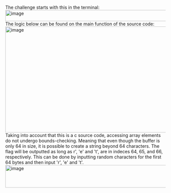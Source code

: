 The challenge starts with this in the terminal:<br>
<img width="739" height="35" alt="image" src="https://github.com/user-attachments/assets/efada306-99e3-46da-93f8-6e34f35eb764" />
<br>
The logic below can be found on the main function of the source code:<br>
<img width="581" height="333" alt="image" src="https://github.com/user-attachments/assets/42ea0b92-c4cf-4fbb-99de-e06df2a6d467" />
<br>
Taking into account that this is a c source code, accessing array elements do not undergo bounds-checking. Meaning that even though the buffer is only 64 in size, 
it is possible to create a string beyond 64 characters. The flag will be outputted as long as r', 'e' and 't', are in indeces 64, 65, and 66, respectively. This can be done by 
inputting random characters for the first 64 bytes and then input 'r', 'e' and 't'.<br>
<img width="726" height="71" alt="image" src="https://github.com/user-attachments/assets/0b3f8cb9-42c2-4b2a-aeed-05a8ffb960af" />
